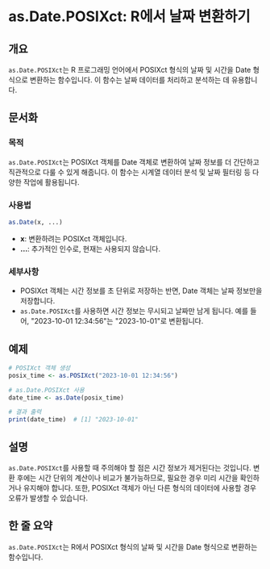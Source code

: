 <!--
Meta Description: # as.Date.POSIXct: R에서 날짜 변환하기 ## 개요 `as.Date.POSIXct`는 R 프로그래밍 언어에서 POSIXct 형식의 날짜 및 시간을 Date 형식으로 변환하는 함수입니다. 이 함수는 날짜 데이터를 처리하고 분석하는 데 유용합니다. ## 문서...
Meta Keywords: posixct, date, 2023, 형식의, 시간을
-->

# as.Date.POSIXct: R에서 날짜 변환하기

## 개요
`as.Date.POSIXct`는 R 프로그래밍 언어에서 POSIXct 형식의 날짜 및 시간을 Date 형식으로 변환하는 함수입니다. 이 함수는 날짜 데이터를 처리하고 분석하는 데 유용합니다.

## 문서화
### 목적
`as.Date.POSIXct`는 POSIXct 객체를 Date 객체로 변환하여 날짜 정보를 더 간단하고 직관적으로 다룰 수 있게 해줍니다. 이 함수는 시계열 데이터 분석 및 날짜 필터링 등 다양한 작업에 활용됩니다.

### 사용법
```R
as.Date(x, ...)
```
- **x**: 변환하려는 POSIXct 객체입니다.
- **...**: 추가적인 인수로, 현재는 사용되지 않습니다.

### 세부사항
- POSIXct 객체는 시간 정보를 초 단위로 저장하는 반면, Date 객체는 날짜 정보만을 저장합니다.
- `as.Date.POSIXct`를 사용하면 시간 정보는 무시되고 날짜만 남게 됩니다. 예를 들어, "2023-10-01 12:34:56"는 "2023-10-01"로 변환됩니다.

## 예제
```R
# POSIXct 객체 생성
posix_time <- as.POSIXct("2023-10-01 12:34:56")

# as.Date.POSIXct 사용
date_time <- as.Date(posix_time)

# 결과 출력
print(date_time)  # [1] "2023-10-01"
```

## 설명
`as.Date.POSIXct`를 사용할 때 주의해야 할 점은 시간 정보가 제거된다는 것입니다. 변환 후에는 시간 단위의 계산이나 비교가 불가능하므로, 필요한 경우 미리 시간을 확인하거나 유지해야 합니다. 또한, POSIXct 객체가 아닌 다른 형식의 데이터에 사용할 경우 오류가 발생할 수 있습니다.

## 한 줄 요약
`as.Date.POSIXct`는 R에서 POSIXct 형식의 날짜 및 시간을 Date 형식으로 변환하는 함수입니다.